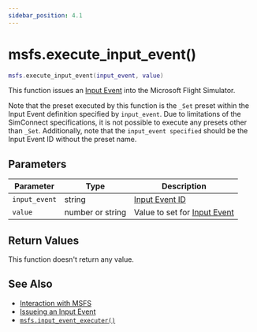 ```yaml
---
sidebar_position: 4.1
---
```


# msfs.execute_input_event()
```lua
msfs.execute_input_event(input_event, value)
```
This function issues an [Input Event](https://docs.flightsimulator.com/html/Content_Configuration/Models/ModelBehaviors/Input_Event_Definitions.htm) into the Microsoft Flight Simulator.

Note that the preset executed by this function is the `_Set` preset within the Input Event definition specified by `input_event`.
Due to limitations of the SimConnect specifications, it is not possible to execute any presets other than `_Set`.
Additionally, note that the `input_event specified` should be the Input Event ID without the preset name.

## Parameters
|Parameter|Type|Description|
|-|-|-|
|`input_event`|string|[Input Event ID](https://docs.flightsimulator.com/html/Content_Configuration/Models/ModelBehaviors/General_Template_Definitions.htm?#InputEvent)
|`value`|number or string|Value to set for [Input Event](https://docs.flightsimulator.com/html/Content_Configuration/Models/ModelBehaviors/Input_Event_Definitions.htm)


## Return Values
This function doesn't return any value.

## See Also
- [Interaction with MSFS](/guide/msfs)
- [Issueing an Input Event](/guide/msfs#issueing-an-input-event)
- [`msfs.input_event_executer()`](/libs/msfs/msfs_input_event_executer)
